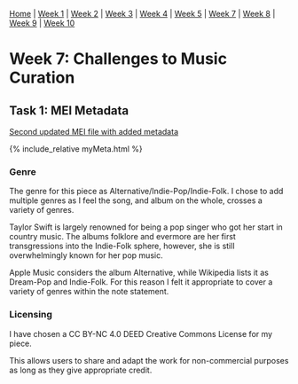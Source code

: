[Home](README.md) | [Week 1](week1.md) | [Week 2](week2.md) | [Week 3](week3.md) | [Week 4](week4.md) | [Week 5](week5.md) | [Week 7](week7.md) | [Week 8](week8.md) | [Week 9](week9.md) | [Week 10](week10.md)

# Week 7: Challenges to Music Curation
## Task 1: MEI Metadata 
[Second updated MEI file with added metadata](data/mirrorball_update2.mei)

{% include_relative myMeta.html %}

### Genre
The genre for this piece as Alternative/Indie-Pop/Indie-Folk. I chose to add multiple genres as I feel the song, and album on the whole, crosses a variety of genres. 

Taylor Swift is largely renowned for being a pop singer who got her start in country music. The albums folklore and evermore are her first transgressions into the Indie-Folk sphere, however, she is still overwhelmingly known for her pop music. 

Apple Music considers the album Alternative, while Wikipedia lists it as Dream-Pop and Indie-Folk. For this reason I felt it appropriate to cover a variety of genres within the note statement.  

### Licensing
I have chosen a CC BY-NC 4.0 DEED Creative Commons License for my piece. 

This allows users to share and adapt the work for non-commercial purposes as long as they give appropriate credit.
